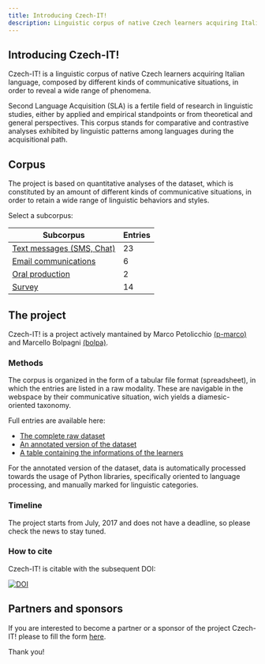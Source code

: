 ```yaml
---
title: Introducing Czech-IT!
description: Linguistic corpus of native Czech learners acquiring Italian language
---
```

## Introducing Czech-IT!
Czech-IT! is a linguistic corpus of native Czech learners acquiring Italian language, composed by different kinds of communicative situations, in order to reveal a wide range of phenomena.

Second Language Acquisition (SLA) is a fertile field of research in linguistic studies, either by applied and empirical standpoints or from theoretical and general perspectives. 
This corpus stands for comparative and contrastive analyses exhibited by linguistic patterns among languages during the acquisitional path.

## Corpus
The project is based on quantitative analyses of the dataset, which is constituted by an amount of different kinds of communicative situations, in order to retain a wide range of linguistic behaviors and styles.

Select a subcorpus:

| Subcorpus                                      | Entries                             |
|------------------------------------------------|-------------------------------------|
| [Text messages (SMS, Chat)](text-message)      | <span class="mono">23</span>        |
| [Email communications](email)                  | <span class="mono">6</span>         |
| [Oral production](audio)                       | <span class="mono">2</span>         |
| [Survey](survey)                               | <span class="mono">14</span>        |


## The project
Czech-IT! is a project actively mantained by Marco Petolicchio [(p-marco)](https://github.com/p-marco) and Marcello Bolpagni [(bolpa)](https://github.com/bolpa).

### Methods
The corpus is organized in the form of a tabular file format (spreadsheet), in which the entries are listed in a raw modality. These are navigable in the webspace by their communicative situation, wich yields a diamesic-oriented taxonomy.

Full entries are available here:
* [The complete raw dataset](https://github.com/Czech-IT/Czech-IT.github.io/blob/master/_data/dataset.csv)
* [An annotated version of the dataset](https://github.com/Czech-IT/Czech-IT.github.io/blob/master/_data/annotations-dataset.csv)
* [A table containing the informations of the learners](https://github.com/Czech-IT/Czech-IT.github.io/blob/master/_data/learners.csv)

For the annotated version of the dataset, data is automatically processed towards the usage of Python libraries, specifically oriented to language processing, and manually marked for linguistic categories.

### Timeline
The project starts from July, 2017 and does not have a deadline, so please check the news to stay tuned.

### How to cite

Czech-IT! is citable with the subsequent DOI:

[![DOI](https://zenodo.org/badge/96129880.svg)](https://zenodo.org/badge/latestdoi/96129880)



## Partners and sponsors

If you are interested to become a partner or a sponsor of the project Czech-IT! please to fill the form [here](https://drive.google.com/open?id=12Oa7j5zeFsSEBfNJ7-YOR5ksud9_KfdQmyV_vRG5aSs).

Thank you!
